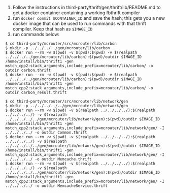 1. Follow the instructions in third-party/thrift/gen/thrift/lib/README.md to get
   a docker container containing a working fbthrift compiler
2. run `docker commit $CONTAINER_ID` and save the hash; this gets you a new docker
   image that can be used to run commands with that thrift compiler. Keep that hash
   as `$IMAGE_ID`
3. run commands below:

```
$ cd third-party/mcrouter/src/mcrouter/lib/carbon
$ mkdir -p ../../../../gen/mcrouter/lib/carbon
$ docker run --rm -w $(pwd) -v $(pwd):$(pwd) -v $(realpath ../../../../gen/mcrouter/lib/carbon):$(pwd)/outdir $IMAGE_ID /home/install/bin/thrift1 -gen mstch_cpp2:stack_arguments,include_prefix=mcrouter/lib/carbon/ -o outdir carbon.thrift
$ docker run --rm -w $(pwd) -v $(pwd):$(pwd) -v $(realpath ../../../../gen/mcrouter/lib/carbon):$(pwd)/outdir $IMAGE_ID /home/install/bin/thrift1 -gen mstch_cpp2:stack_arguments,include_prefix=mcrouter/lib/carbon/ -o outdir carbon_result.thrift
```

```
$ cd third-party/mcrouter/src/mcrouter/lib/network/gen
$ mkdir -p ../../../../../gen/mcrouter/lib/network/gen
$ docker run --rm -w $(pwd) -v $(realpath ../../../../):$(realpath ../../../../) -v $(realpath ../../../../../gen/mcrouter/lib/network/gen):$(pwd)/outdir $IMAGE_ID /home/install/bin/thrift1 -gen mstch_cpp2:stack_arguments,include_prefix=mcrouter/lib/network/gen/ -I ../../../../ -o outdir Common.thrift
$ docker run --rm -w $(pwd) -v $(realpath ../../../../):$(realpath ../../../../) -v $(realpath ../../../../../gen/mcrouter/lib/network/gen):$(pwd)/outdir $IMAGE_ID /home/install/bin/thrift1 -gen mstch_cpp2:stack_arguments,include_prefix=mcrouter/lib/network/gen/ -I ../../../../ -o outdir Memcache.thrift
$ docker run --rm -w $(pwd) -v $(realpath ../../../../):$(realpath ../../../../) -v $(realpath ../../../../../gen/mcrouter/lib/network/gen):$(pwd)/outdir $IMAGE_ID /home/install/bin/thrift1 -gen mstch_cpp2:stack_arguments,include_prefix=mcrouter/lib/network/gen/ -I ../../../../ -o outdir MemcacheService.thrift
```
